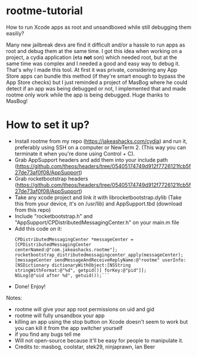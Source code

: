 # rootme-tutorial
How to run Xcode apps as root and unsandboxed while still debugging them easiliy?

Many new jailbreak devs are find it difficult and/or a hassle to run apps as root and debug them at the same time. I got this idea when working on a project, a cydia application (eta **not** son) which needed root, but at the same time was complex and I needed a good and easy way to debug it. That's why I made this tool. At first it was private, considering any App Store apps can bundle this method (if they're smart enough to bypass the App Store checks) but I just reminded a project of MasBog where he could detect if an app was being debugged or not, I implemented that and made rootme only work while the app is being debugged. Huge thanks to MasBog!

# How to set it up?

- Install rootme from my repo (https://jakeashacks.com/cydia) and run it, preferably using SSH on a computer or NewTerm 2. (This way you can terminate it when you're done using Control + C). 
- Grab AppSupport headers and add them into your include path (https://github.com/theos/headers/tree/05405174749d912f7726121fcb5f27de73af0f08/AppSupport)
- Grab rocketbootstrap headers (https://github.com/theos/headers/tree/05405174749d912f7726121fcb5f27de73af0f08/AppSupport)
- Take any xcode project and link it with librocketbootstrap.dylib (Take this from your device, it's on /usr/lib) and AppSupport.tbd (download from this repo)
- Include "rocketbootstrap.h" and "AppSupport/CPDistributedMessagingCenter.h" on your main.m file
- Add this code on it:
    ```NSLog(@"uid now %d", getuid());
    CPDistributedMessagingCenter *messageCenter = [CPDistributedMessagingCenter centerNamed:@"com.jakeashacks.rootme"];
    rocketbootstrap_distributedmessagingcenter_apply(messageCenter);
    [messageCenter sendMessageAndReceiveReplyName:@"rootme" userInfo:[NSDictionary dictionaryWithObject:[NSString stringWithFormat:@"%d", getpid()] forKey:@"pid"]];
    NSLog(@"uid after %d", getuid());```
- Done! Enjoy!

Notes:
- rootme will give your app root permissions on uid and gid
- rootme will fully unsandbox your app
- killing an app using the stop button on Xcode doesn't seem to work but you can kill it from the app switcher yourself
- if you find any bugs tell me
- Will not open-source because it'll be easy for people to manipulate it. 
- Credits to: masbog, coolstar, stek29, ninjaprawn, Ian Beer
